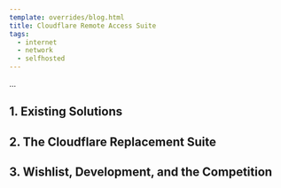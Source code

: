 ```yaml
---
template: overrides/blog.html
title: Cloudflare Remote Access Suite
tags:
  - internet
  - network
  - selfhosted
---
```


...

## 1. Existing Solutions

## 2. The Cloudflare Replacement Suite

## 3. Wishlist, Development, and the Competition